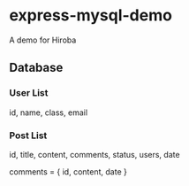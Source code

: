 # express-mysql-demo

A demo for Hiroba

## Database

### User List

id, name, class, email

### Post List

id, title, content, comments, status, users, date

comments = { id, content, date }
